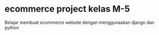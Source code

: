 # ecommerce project kelas M-5
Belajar membuat ecommerce website dengan menggunaakan django dan python